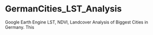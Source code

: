 # GermanCities_LST_Analysis
Google Earth Engine LST, NDVI, Landcover Analysis of Biggest Cities in Germany.
This 
